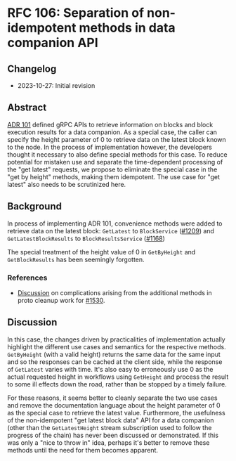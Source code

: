 # RFC 106: Separation of non-idempotent methods in data companion API

## Changelog

- 2023-10-27: Initial revision

## Abstract

[ADR 101] defined gRPC APIs to retrieve information on blocks and
block execution results for a data companion. As a special case, the caller
can specify the height parameter of 0 to retrieve data on the latest block
known to the node. In the process of implementation however, the developers
thought it necessary to also define special methods for this case. To reduce
potential for mistaken use and separate the time-dependent processing of the
"get latest" requests, we propose to eliminate the special case in the
"get by height" methods, making them idempotent. The use case for "get latest"
also needs to be scrutinized here.

[ADR 101]: https://github.com/cometbft/cometbft/blob/main/docs/architecture/adr-101-data-companion-pull-api.md

## Background

In process of implementing ADR 101, convenience methods were added to retrieve
data on the latest block:
`GetLatest` to `BlockService` ([#1209]) and
`GetLatestBlockResults` to `BlockResultsService` ([#1168])

[#1209]: https://github.com/cometbft/cometbft/pull/1209
[#1168]: https://github.com/cometbft/cometbft/pull/1168

The special treatment of the height value of 0 in `GetByHeight` and
`GetBlockResults` has been seemingly forgotten.

### References

* [Discussion](https://github.com/cometbft/cometbft/pull/1533#discussion_r1370861999)
  on complications arising from the additional methods in
  proto cleanup work for [#1530](https://github.com/cometbft/cometbft/issues/1530).

## Discussion

In this case, the changes driven by practicalities of implementation actually
highlight the different use cases and semantics for the respective methods.
`GetByHeight` (with a valid height) returns the same data for the same input
and so the responses can be cached at the client side, while the response
of `GetLatest` varies with time. It's also easy to erroneously use 0 as the
actual requested height in workflows using `GetHeight` and process the result
to some ill effects down the road, rather than be stopped by a timely failure.

For these reasons, it seems better to cleanly separate the two use cases and
remove the documentation language about the height parameter of 0 as the special
case to retrieve the latest value. Furthermore, the usefulness of the
non-idempotent "get latest block data" API for a data companion
(other than the `GetLatestHeight` stream subscription used to follow the
progress of the chain) has never been discussed or demonstrated.
If this was only a "nice to throw in" idea, perhaps it's better to remove
these methods until the need for them becomes apparent.
